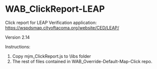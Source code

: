 # WAB_ClickReport-LEAP
Click report for LEAP Verification application: https://wspdsmap.cityoftacoma.org/website/CED/LEAP/

Version 2.14

Instructions:
1. Copy mjm_ClickReport.js to \libs folder
2. The rest of files contained in WAB_Override-Default-Map-Click repo.
